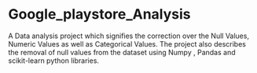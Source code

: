 # Google_playstore_Analysis
A Data analysis project which signifies the correction over the Null Values, Numeric Values as well as Categorical Values. The project also describes the removal of null values from the dataset using Numpy , Pandas and scikit-learn python libraries.
